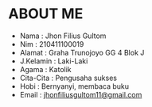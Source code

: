 # ABOUT ME
- Nama        : Jhon Filius Gultom
- Nim         : 210411100019
- Alamat      : Graha Trunojoyo GG 4 Blok J
- J.Kelamin : Laki-Laki 
- Agama       : Katolik
- Cita-Cita   : Pengusaha sukses 
- Hobi        : Bernyanyi, membaca buku
- Email       : jhonfiliusgultom11@gmail.com